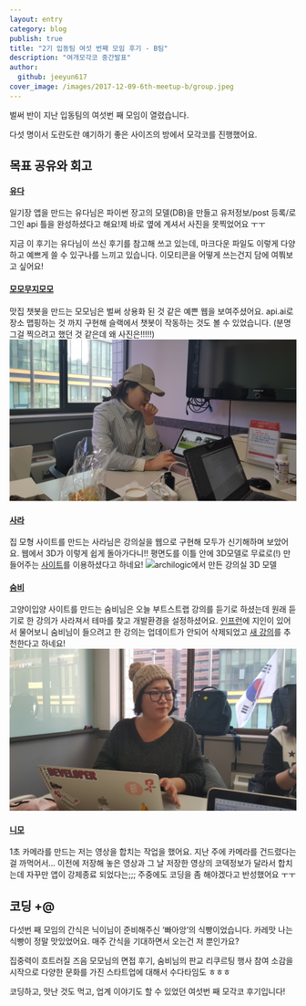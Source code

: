 ```yaml
---
layout: entry
category: blog
publish: true
title: "2기 입동팀 여섯 번째 모임 후기 - B팀"
description: "여개모각코 중간발표"
author:
  github: jeeyun617
cover_image: /images/2017-12-09-6th-meetup-b/group.jpeg
---
```



벌써 반이 지난 입동팀의 여섯번 째 모임이 열렸습니다.

다섯 명이서 도란도란 얘기하기 좋은 사이즈의 방에서 모각코를 진행했어요.

## 목표 공유와 회고

#### [유다](/authors/yuda110)
일기장 앱을 만드는 유다님은 파이썬 장고의 모델(DB)을 만들고 유저정보/post 등록/로그인 api 틀을 완성하셨다고 해요!제 바로 옆에 계셔서 사진을 못찍었어요 ㅜㅜ

지금 이 후기는 유다님이 쓰신 후기를 참고해 쓰고 있는데, 마크다운 파일도 이렇게 다양하고 예쁘게 쓸 수 있구나를 느끼고 있습니다. 이모티콘을 어떻게 쓰는건지 담에 여쭤보고 싶어요!


#### [모모무지모모](/authors/JJRomi)
맛집 챗봇을 만드는 모모님은 벌써 상용화 된 것 같은 예쁜 웹을 보여주셨어요. api.ai로 장소 맵핑하는 것 까지 구현해 슬랙에서 챗봇이 작동하는 것도 볼 수 있었습니다. (분명 그걸 찍으려고 했던 것 같은데 왜 사진은!!!!!)
![모모님이 보여주신 예쁜 웹](/images/2017-12-09-6th-meetup-b/momo.jpeg)


#### [사라](/authors/HeaIn)
집 모형 사이트를 만드는 사라님은 강의실을 웹으로 구현해 모두가 신기해하며 보았어요. 웹에서 3D가 이렇게 쉽게 돌아가다니!! 평면도를 이틀 안에 3D모델로 무료로(!) 만들어주는 [사이트](https://spaces.archilogic.com/explore)를 이용하셨다고 하네요!
![archilogic에서 만든 강의실 3D 모델](/images/2017-12-09-6th-meetup-b/sarah.jpeg)


#### [숨비](/authors/bizuryu)
고양이입양 사이트를 만드는 숨비님은 오늘 부트스트랩 강의를 듣기로 하셨는데 원래 듣기로 한 강의가 사라져서 테마를 찾고 개발환경을 설정하셨어요. [인프런](https://www.inflearn.com/)에 지인이 있어서 물어보니 숨비님이 들으려고 한 강의는 업데이트가 안되어 삭제되었고 [새 강의](https://www.inflearn.com/course/%EB%B6%80%ED%8A%B8%EC%8A%A4%ED%8A%B8%EB%9E%A9%EC%9C%BC%EB%A1%9C-%EA%B0%9C%EC%9D%B8-%ED%99%88%ED%8E%98%EC%9D%B4%EC%A7%80-%EB%A7%8C%EB%93%A4%EA%B8%B0/)를 추천한다고 하네요!
![회고하시는 숨비님](/images/2017-12-09-6th-meetup-b/sumbi.jpeg)

#### [니모](/authors/jy617lee)
1초 카메라를 만드는 저는 영상을 합치는 작업을 했어요. 지난 주에 카메라를 건드렸다는걸 까먹어서… 이전에 저장해 놓은 영상과 그 날 저장한 영상의 코덱정보가 달라서 합치는데 자꾸만 앱이 강제종료 되었다는;;; 주중에도 코딩을 좀 해야겠다고 반성했어요 ㅜㅜ


## 코딩 +@
다섯번 째 모임의 간식은 닉이님이 준비해주신 ‘빠아앙’의 식빵이었습니다.
카레맛 나는 식빵이 정말 맛있었어요.
매주 간식을 기대하면서 오는건 저 뿐인가요?


집중력이 흐트러질 즈음
모모님의 면접 후기,
숨비님의 판교 리쿠르팅 행사 참여 소감을 시작으로
다양한 문화를 가진 스타트업에 대해서 수다타임도 ㅎㅎㅎ

코딩하고, 맛난 것도 먹고, 업계 이야기도 할 수 있었던
여섯번 째 모각코 후기입니다!
